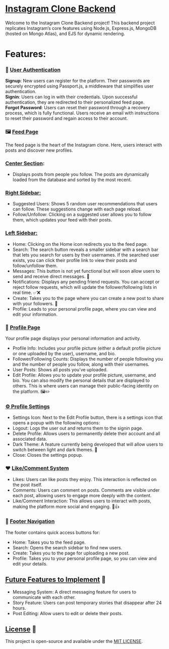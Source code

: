 # <u>Instagram Clone Backend</u>
Welcome to the Instagram Clone Backend project! This backend project replicates Instagram’s core features using Node.js, Express.js, MongoDB (hosted on Mongo Atlas), and EJS for dynamic rendering.

# Features:

### **📝 <u>User Authentication</u>**

**Signup**: New users can register for the platform. Their passwords are securely encrypted using Passport.js, a middleware that simplifies user authentication.<br />
**Signin**: Users can log in with their credentials. Upon successful authentication, they are redirected to their personalized feed page.<br />
**Forgot Password**: Users can reset their password through a recovery process, which is fully functional. Users receive an email with instructions to reset their password and regain access to their account.<br />

### **🖼️ <u>Feed Page</u>**
The feed page is the heart of the Instagram clone. Here, users interact with posts and discover new profiles.

### **<u>Center Section</u>**: 
  - Displays posts from people you follow. The posts are dynamically loaded from the database and sorted by the most recent.
### **<u>Right Sidebar:</u>**
  - Suggested Users: Shows 5 random user recommendations that users can follow. These suggestions change with each page reload.
  - Follow/Unfollow: Clicking on a suggested user allows you to follow them, which updates your feed with their posts.

### **<u>Left Sidebar:</u>**
  - Home: Clicking on the Home icon redirects you to the feed page.
  - Search:
    The search button reveals a smaller sidebar with a search bar that lets you search for users by their usernames.
    If the searched user exists, you can click their profile link to view their posts and follow/unfollow them.
  - Messages: This button is not yet functional but will soon allow users to send and receive direct messages. 💬
  - Notifications:
    Displays any pending friend requests.
    You can accept or reject follow requests, which will update the follower/following lists in real time. ✅❌
  - Create: Takes you to the page where you can create a new post to share with your followers. 📸
  - Profile: Leads to your personal profile page, where you can view and edit your information.

### **👤 <u>Profile Page</u>**
Your profile page displays your personal information and activity.

- Profile Info: Includes your profile picture (either a default profile picture or one uploaded by the user), username, and bio.
- Follower/Following Counts: Displays the number of people following you and the number of people you follow, along with their usernames.
- User Posts: Shows all posts you’ve uploaded.
- Edit Profile:
  Allows you to update your profile picture, username, and bio. You can also modify the personal details that are displayed to others.
  This is where users can manage their public-facing identity on the platform. 🖼️✏️

### **<u>⚙️ Profile Settings</u>**
  - Settings Icon: Next to the Edit Profile button, there is a settings icon that opens a popup with the following options:
  - Logout: Logs the user out and returns them to the signin page.
  - Delete Profile: Allows users to permanently delete their account and all associated data.
  - Dark Theme: A feature currently being developed that will allow users to switch between light and dark themes. 🌙
  - Close: Closes the settings popup.

### **❤️ <u>Like/Comment System</u>**
  - Likes: Users can like posts they enjoy. This interaction is reflected on the post itself.
  - Comments: Users can comment on posts. Comments are visible under each post, allowing users to engage more deeply with the content.
  - Like/Comment Interaction: This allows users to interact with posts, making the platform more social and engaging. 💬👍

### **📱 <u>Footer Navigation</u>**
The footer contains quick access buttons for:

  - Home: Takes you to the feed page.
  - Search: Opens the search sidebar to find new users.
  - Create: Takes you to the page for uploading a new post.
  - Profile: Takes you to your personal profile page, so you can view and edit your details.

## <u>Future Features to Implement</u> 🌱
  - Messaging System: A direct messaging feature for users to communicate with each other.
  - Story Feature: Users can post temporary stories that disappear after 24 hours.
  - Post Editing: Allow users to edit or delete their posts.

## <u>License</u> 📜
This project is open-source and available under the [MIT LICENSE](LICENSE).
